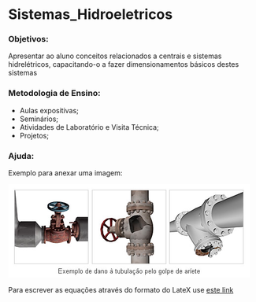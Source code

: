 # Sistemas_Hidroeletricos

### Objetivos:
Apresentar ao aluno conceitos relacionados a centrais e sistemas hidrelétricos, capacitando-o a fazer dimensionamentos básicos destes sistemas

### Metodologia de Ensino:
- Aulas expositivas;
- Seminários;
- Atividades de Laboratório e Visita Técnica;
- Projetos;

### Ajuda:

Exemplo para anexar uma imagem:

![teste de legenda de imagem](0902wh_zu3_BR.jpg)

Para escrever as equações através do formato do LateX use [este link](https://www.codecogs.com/latex/eqneditor.php)




